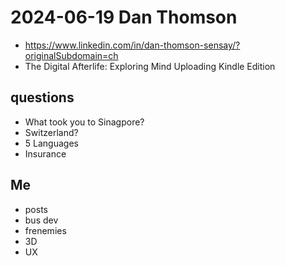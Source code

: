 # 2024-06-19 Dan Thomson

* https://www.linkedin.com/in/dan-thomson-sensay/?originalSubdomain=ch
* The Digital Afterlife: Exploring Mind Uploading Kindle Edition

## questions

* What took you to Sinagpore?
* Switzerland?
* 5 Languages
* Insurance


## Me

* posts
* bus dev
* frenemies
* 3D
* UX



